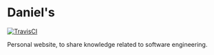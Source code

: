 # Daniel's

[![TravisCI](https://travis-ci.com/medeiros/medeiros.github.io.svg?branch=master)](https://travis-ci.com/medeiros/medeiros.github.io)

Personal website, to share knowledge related to software engineering.
